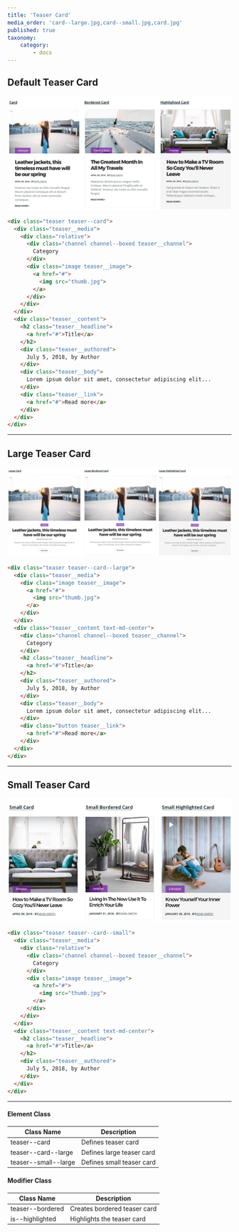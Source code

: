 ```yaml
---
title: 'Teaser Card'
media_order: 'card--large.jpg,card--small.jpg,card.jpg'
published: true
taxonomy:
    category:
        - docs
---
```


## Default Teaser Card

![](card.jpg)

```html
<div class="teaser teaser--card">
  <div class="teaser__media">
    <div class="relative">
      <div class="channel channel--boxed teaser__channel">
        Category
      </div>
      <div class="image teaser__image">
        <a href="#">
          <img src="thumb.jpg">
        </a>
      </div>
    </div>
  </div>
  <div class="teaser__content">
    <h2 class="teaser__headline">
      <a href="#">Title</a>
    </h2>
    <div class="teaser__authored">
      July 5, 2018, by Author
    </div>
    <div class="teaser__body">
      Lorem ipsum dolor sit amet, consectetur adipiscing elit...
    </div>
    <div class="teaser__link">
      <a href="#">Read more</a>
    </div>
  </div>
</div>
```

---

## Large Teaser Card

![](card--large.jpg)

```html
<div class="teaser teaser--card--large">
  <div class="teaser__media">
    <div class="image teaser__image">
      <a href="#">
        <img src="thumb.jpg">
      </a>
    </div>
  </div>
  <div class="teaser__content text-md-center">
    <div class="channel channel--boxed teaser__channel">
      Category
    </div>
    <h2 class="teaser__headline">
      <a href="#">Title</a>
    </h2>
    <div class="teaser__authored">
      July 5, 2018, by Author
    </div>
    <div class="teaser__body">
      Lorem ipsum dolor sit amet, consectetur adipiscing elit...
    </div>
    <div class="button teaser__link">
      <a href="#">Read more</a>
    </div>
  </div>
</div>
```

---

## Small Teaser Card

![](card--small.jpg)


```html
<div class="teaser teaser--card--small">
  <div class="teaser__media">
    <div class="relative">
      <div class="channel channel--boxed teaser__channel">
        Category
      </div>
      <div class="image teaser__image">
        <a href="#">
          <img src="thumb.jpg">
        </a>
      </div>
    </div>
  </div>
  <div class="teaser__content text-md-center">
    <h2 class="teaser__headline">
      <a href="#">Title</a>
    </h2>
    <div class="teaser__authored">
      July 5, 2018, by Author
    </div>
  </div>
</div>
```

---



#### Element Class

| Class Name | Description |
| ---------- | ----------- |
teaser--card | Defines teaser card
teaser--card--large | Defines large teaser card
teaser--small--large | Defines small teaser card


#### Modifier Class

| Class Name | Description |
| ---------- | ----------- |
teaser--bordered | Creates bordered teaser card
is--highlighted | Highlights the teaser card

